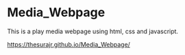 # Media_Webpage
This is a play media webpage using html, css and javascript.

https://thesurajr.github.io/Media_Webpage/
